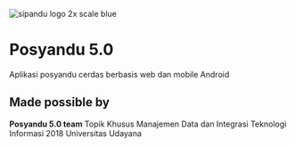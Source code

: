 ![sipandu logo 2x scale blue](https://user-images.githubusercontent.com/57007068/121049856-ad60a980-c7ea-11eb-85fc-ab33f98dcdd4.png)



# Posyandu 5.0
Aplikasi posyandu cerdas berbasis web dan mobile Android 

## **Made possible by**
**Posyandu 5.0 team** 
Topik Khusus Manajemen Data dan Integrasi Teknologi Informasi 2018 Universitas Udayana
